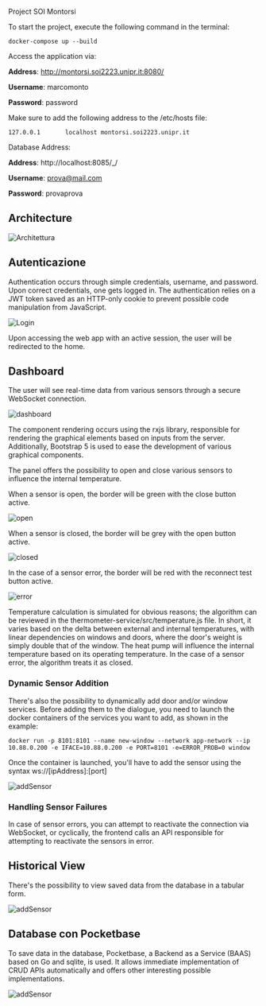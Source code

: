 Project SOI Montorsi

To start the project, execute the following command in the terminal:
``` 
docker-compose up --build
``` 
Access the application via:

**Address**: http://montorsi.soi2223.unipr.it:8080/

**Username**: marcomonto

**Password**: password

Make sure to add the following address to the /etc/hosts file:
``` 
127.0.0.1       localhost montorsi.soi2223.unipr.it
``` 
Database Address:

**Address**: http://localhost:8085/_/

**Username**: prova@mail.com

**Password**: provaprova


## Architecture

![Architettura](docs/architettura.png)


## Autenticazione
Authentication occurs through simple credentials, username,
and password. Upon correct credentials, one gets logged in.
The authentication relies on a JWT token saved as an HTTP-only cookie
to prevent possible code manipulation from JavaScript.

![Login](docs/login.png)

Upon accessing the web app with an active session, the user will be redirected to the home.

## Dashboard
The user will see real-time data from various sensors through a secure WebSocket connection.

![dashboard](docs/dashboard.png)

The component rendering occurs using the rxjs library, responsible for rendering the graphical elements based on inputs from the server.
Additionally, Bootstrap 5 is used to ease the development of various graphical components.

The panel offers the possibility to open and close various sensors to influence the internal temperature.

When a sensor is open, the border will be green with the close button active.

![open](docs/serviceOpened.png)

When a sensor is closed, the border will be grey with the open button active.

![closed](docs/serviceClosed.png)

In the case of a sensor error, the border will be red with the reconnect test button active.

![error](docs/serviceError.png)

Temperature calculation is simulated for obvious reasons; the algorithm can be reviewed in the thermometer-service/src/temperature.js file.
In short, it varies based on the delta between external and internal temperatures, with linear dependencies on windows and doors,
where the door's weight is simply double that of the window. The heat pump will influence the internal temperature based on its operating temperature.
In the case of a sensor error, the algorithm treats it as closed.

### Dynamic Sensor Addition

There's also the possibility to dynamically add door and/or window services. Before adding them to the dialogue, 
you need to launch the docker containers of the services you want to add, as shown in the example:
``` 
docker run -p 8101:8101 --name new-window --network app-network --ip 10.88.0.200 -e IFACE=10.88.0.200 -e PORT=8101 -e=ERROR_PROB=0 window
``` 
Once the container is launched, you'll have to add the sensor using the syntax ws://[ipAddress]:[port]

![addSensor](docs/addSensor.png)

### Handling Sensor Failures
In case of sensor errors, you can attempt to reactivate the connection via WebSocket, or cyclically,
the frontend calls an API responsible for attempting to reactivate the sensors in error.

## Historical View

There's the possibility to view saved data from the database in a tabular form.


![addSensor](docs/history.png)



## Database con Pocketbase
To save data in the database, Pocketbase, a Backend as a Service (BAAS) based on Go and sqlite, is used.
It allows immediate implementation of CRUD APIs automatically and offers other interesting possible implementations.

![addSensor](docs/pocketbase.png)

